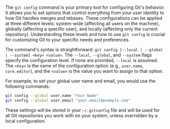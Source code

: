 The `git config` command is your primary tool for configuring Git's behavior. It allows you to set options that control everything from your user identity to how Git handles merges and rebases. These configurations can be applied at three different levels: system-wide (affecting all users on the machine), globally (affecting a specific user), and locally (affecting only the current repository). Understanding these levels and how to use `git config` is crucial for customizing Git to your specific needs and preferences.

The command's syntax is straightforward: `git config [--local | --global | --system] <key> <value>`. The `--local`, `--global`, and `--system` flags specify the configuration level. If none are provided, `--local` is assumed. The `<key>` is the name of the configuration option (e.g., `user.name`, `core.editor`), and the `<value>` is the value you want to assign to that option.

For example, to set your global user name and email, you would use the following commands:

```bash
git config --global user.name "Your Name"
git config --global user.email "your.email@example.com"
```

These settings will be stored in your `~/.gitconfig` file and will be used for all Git repositories you work with on your system, unless overridden by a local configuration.